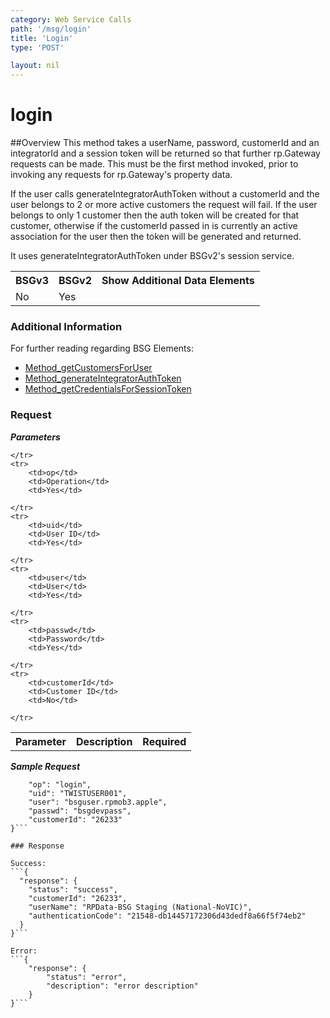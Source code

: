 ```yaml
---
category: Web Service Calls
path: '/msg/login'
title: 'Login'
type: 'POST'

layout: nil
---
```


# login

##Overview
This method takes a userName, password, customerId and an integratorId and a session token will be returned so that further rp.Gateway requests can be made. This must be the first method invoked, prior to invoking any requests for rp.Gateway's property data.

If the user calls generateIntegratorAuthToken without a customerId and the user belongs to 2 or more active customers the request will fail. If the user belongs to only 1 customer then the auth token will be created for that customer, otherwise if the customerId passed in is currently an active association for the user then the token will be generated and returned.

It uses generateIntegratorAuthToken under BSGv2's session service.

<table>
	<tbody>
	<tr>
		<th>BSGv3</th>
		<th>BSGv2</th>
		<th>Show Additional Data Elements</th>
	</tr>
	<tr>
		<td>No</td>
		<td>Yes</td>
		<td></td>
	</tr>

</tbody>
</table>

### Additional Information

For further reading regarding BSG Elements: 

* [Method_getCustomersForUser](http://confluence.rpdata.local/display/BA/Method_getCustomersForUser)
* [Method_generateIntegratorAuthToken](http://confluence.rpdata.local/display/BA/Method_generateIntegratorAuthToken)
* [Method_getCredentialsForSessionToken](http://confluence.rpdata.local/display/BA/Method_getCredentialsForSessionToken)

### Request

***Parameters***

<table>
	<tbody>
	<tr>
		<th>Parameter</th>
		<th>Description</th>
		<th>Required</th>
		
	</tr>
	<tr>
		<td>op</td>
		<td>Operation</td>
		<td>Yes</td>
		
	</tr>
	<tr>
		<td>uid</td>
		<td>User ID</td>
		<td>Yes</td>
		
	</tr>
	<tr>
		<td>user</td>
		<td>User</td>
		<td>Yes</td>
		
	</tr>
	<tr>
		<td>passwd</td>
		<td>Password</td>
		<td>Yes</td>
		
	</tr>
	<tr>
		<td>customerId</td>
		<td>Customer ID</td>
		<td>No</td>
		
	</tr>
</tbody>
</table>

***Sample Request***
```{
    "op": "login", 
    "uid": "TWISTUSER001", 
    "user": "bsguser.rpmob3.apple", 
    "passwd": "bsgdevpass", 
    "customerId": "26233"
}```

### Response

Success:
```{
  "response": {
    "status": "success",
    "customerId": "26233",
    "userName": "RPData-BSG Staging (National-NoVIC)",
    "authenticationCode": "21548-db14457172306d43dedf8a66f5f74eb2"
  }
}```

Error:
```{
    "response": {
        "status": "error",
        "description": "error description"
    }
}```